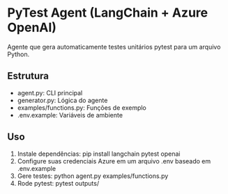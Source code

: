 # PyTest Agent (LangChain + Azure OpenAI)

Agente que gera automaticamente testes unitários pytest para um arquivo Python.

## Estrutura
- agent.py: CLI principal
- generator.py: Lógica do agente
- examples/functions.py: Funções de exemplo
- .env.example: Variáveis de ambiente

## Uso
1. Instale dependências:
   pip install langchain pytest openai
2. Configure suas credenciais Azure em um arquivo .env baseado em .env.example
3. Gere testes:
   python agent.py examples/functions.py
4. Rode pytest:
   pytest outputs/
